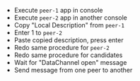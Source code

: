* Execute ```peer-1``` app in console
* Execute ```peer-2``` app in another console
* Copy "Local Description" from ```peer-1```
* Enter 1 to ```peer-2```
* Paste copied description, press enter
* Redo same procedure for ```peer-2```
* Redo same procedure for candidates
* Wait for "DataChannel open" message
* Send message from one peer to another